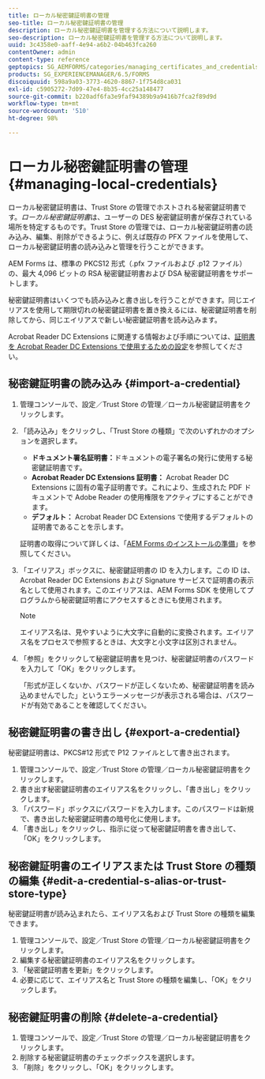 ```yaml
---
title: ローカル秘密鍵証明書の管理
seo-title: ローカル秘密鍵証明書の管理
description: ローカル秘密鍵証明書を管理する方法について説明します。
seo-description: ローカル秘密鍵証明書を管理する方法について説明します。
uuid: 3c4358e0-aaff-4e94-a6b2-04b463fca260
contentOwner: admin
content-type: reference
geptopics: SG_AEMFORMS/categories/managing_certificates_and_credentials
products: SG_EXPERIENCEMANAGER/6.5/FORMS
discoiquuid: 598a9a03-3773-4620-8867-1f754d8ca031
exl-id: c5905272-7d09-47e4-8b35-4cc25a148477
source-git-commit: b220adf6fa3e9faf94389b9a9416b7fca2f89d9d
workflow-type: tm+mt
source-wordcount: '510'
ht-degree: 98%

---
```


# ローカル秘密鍵証明書の管理 {#managing-local-credentials}

ローカル秘密鍵証明書は、Trust Store の管理でホストされる秘密鍵証明書です。*ローカル秘密鍵証明書*&#x200B;は、ユーザーの DES 秘密鍵証明書が保存されている場所を特定するものです。Trust Store の管理では、ローカル秘密鍵証明書の読み込み、編集、削除ができるように、例えば既存の PFX ファイルを使用して、ローカル秘密鍵証明書の読み込みと管理を行うことができます。

AEM Forms は、標準の PKCS12 形式（.pfx ファイルおよび .p12 ファイル）の、最大 4,096 ビットの RSA 秘密鍵証明書および DSA 秘密鍵証明書をサポートします。

秘密鍵証明書はいくつでも読み込みと書き出しを行うことができます。同じエイリアスを使用して期限切れの秘密鍵証明書を置き換えるには、秘密鍵証明書を削除してから、同じエイリアスで新しい秘密鍵証明書を読み込みます。

Acrobat Reader DC Extensions に関連する情報および手順については、[証明書を Acrobat Reader DC Extensions で使用するための設定](/help/forms/using/admin-help/configuring-credentials-acrobat-reader-dc.md#configuring-credentials-for-use-with-acrobat-reader-dc-extensions)を参照してください。

## 秘密鍵証明書の読み込み  {#import-a-credential}

1. 管理コンソールで、設定／Trust Store の管理／ローカル秘密鍵証明書をクリックします。
1. 「読み込み」をクリックし、「Trust Store の種類」で次のいずれかのオプションを選択します。

   * **ドキュメント署名証明書：**&#x200B;ドキュメントの電子署名の発行に使用する秘密鍵証明書です。
   * **Acrobat Reader DC Extensions 証明書：** Acrobat Reader DC Extensions に固有の電子証明書です。これにより、生成された PDF ドキュメントで Adobe Reader の使用権限をアクティブにすることができます。
   * **デフォルト：** Acrobat Reader DC Extensions で使用するデフォルトの証明書であることを示します。

   証明書の取得について詳しくは、「[AEM Forms のインストールの準備](https://www.adobe.com/go/learn_aemforms_prepareInstallsingle_63)」を参照してください。

1. 「エイリアス」ボックスに、秘密鍵証明書の ID を入力します。この ID は、Acrobat Reader DC Extensions および Signature サービスで証明書の表示名として使用されます。このエイリアスは、AEM Forms SDK を使用してプログラムから秘密鍵証明書にアクセスするときにも使用されます。

   >[!NOTE]
   >
   >エイリアス名は、見やすいように大文字に自動的に変換されます。エイリアス名をプロセスで参照するときは、大文字と小文字は区別されません。

1. 「参照」をクリックして秘密鍵証明書を見つけ、秘密鍵証明書のパスワードを入力して「OK」をクリックします。

   「形式が正しくないか、パスワードが正しくないため、秘密鍵証明書を読み込めませんでした」というエラーメッセージが表示される場合は、パスワードが有効であることを確認してください。

## 秘密鍵証明書の書き出し  {#export-a-credential}

秘密鍵証明書は、PKCS#12 形式で P12 ファイルとして書き出されます。

1. 管理コンソールで、設定／Trust Store の管理／ローカル秘密鍵証明書をクリックします。
1. 書き出す秘密鍵証明書のエイリアス名をクリックし、「書き出し」をクリックします。
1. 「パスワード」ボックスにパスワードを入力します。このパスワードは新規で、書き出した秘密鍵証明書の暗号化に使用します。
1. 「書き出し」をクリックし、指示に従って秘密鍵証明書を書き出して、「OK」をクリックします。

## 秘密鍵証明書のエイリアスまたは Trust Store の種類の編集  {#edit-a-credential-s-alias-or-trust-store-type}

秘密鍵証明書が読み込まれたら、エイリアス名および Trust Store の種類を編集できます。

1. 管理コンソールで、設定／Trust Store の管理／ローカル秘密鍵証明書をクリックします。
1. 編集する秘密鍵証明書のエイリアス名をクリックします。
1. 「秘密鍵証明書を更新」をクリックします。
1. 必要に応じて、エイリアス名と Trust Store の種類を編集し、「OK」をクリックします。

## 秘密鍵証明書の削除  {#delete-a-credential}

1. 管理コンソールで、設定／Trust Store の管理／ローカル秘密鍵証明書をクリックします。
1. 削除する秘密鍵証明書のチェックボックスを選択します。
1. 「削除」をクリックし、「OK」をクリックします。
